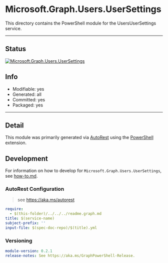 <!-- region Generated -->
# Microsoft.Graph.Users.UserSettings
This directory contains the PowerShell module for the UsersUserSettings service.

---
## Status
[![Microsoft.Graph.Users.UserSettings](https://img.shields.io/powershellgallery/v/Microsoft.Graph.Users.UserSettings.svg?style=flat-square&label=Microsoft.Graph.Users.UserSettings "Microsoft.Graph.Users.UserSettings")](https://www.powershellgallery.com/packages/Microsoft.Graph.Users.UserSettings/)

## Info
- Modifiable: yes
- Generated: all
- Committed: yes
- Packaged: yes

---
## Detail
This module was primarily generated via [AutoRest](https://github.com/Azure/autorest) using the [PowerShell](https://github.com/Azure/autorest.powershell) extension.

## Development
For information on how to develop for `Microsoft.Graph.Users.UserSettings`, see [how-to.md](how-to.md).
<!-- endregion -->

### AutoRest Configuration

> see https://aka.ms/autorest

``` yaml
require:
  - $(this-folder)/../../../readme.graph.md
title: $(service-name)
subject-prefix: ''
input-file: $(spec-doc-repo)/$(title).yml
```
### Versioning

``` yaml
module-version: 0.2.1
release-notes: See https://aka.ms/GraphPowerShell-Release.
```
